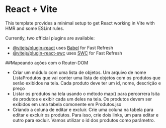 # React + Vite

This template provides a minimal setup to get React working in Vite with HMR and some ESLint rules.

Currently, two official plugins are available:

- [@vitejs/plugin-react](https://github.com/vitejs/vite-plugin-react/blob/main/packages/plugin-react/README.md) uses [Babel](https://babeljs.io/) for Fast Refresh
- [@vitejs/plugin-react-swc](https://github.com/vitejs/vite-plugin-react-swc) uses [SWC](https://swc.rs/) for Fast Refresh


##Mapeando ações com o Router-DOM
- Criar um módulo com uma lista de objetos. Um arquivo de nome ListaProdutos que vai conter uma lista de objetos com os produtos que serão exibidos na tela. Cada produto deve ter um id, nome, descrição e preço
- Listar os produtos na tela usando o método map() para percorrera lsita de produtos e exibir cada um deles na tela. Os produtos devem ser exibidos em uma tabela comonente em Produtos.jsx
- Criando a coluna de editar e excluir. Crie uma coluna na tabela para editar e excluir os produtos. Para isso, crie dois links, um para editar e outro para excluir. Vamos utilizar o id dos produtos como parâmetro.
